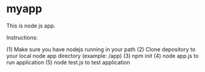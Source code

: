 # myapp
This is node js app.

Instructions:

(1) Make sure you have nodejs running in your path
(2) Clone depository to your local node app directory (example: /app)
(3) npm init
(4) node app.js to run application
(5) node test.js to test application
